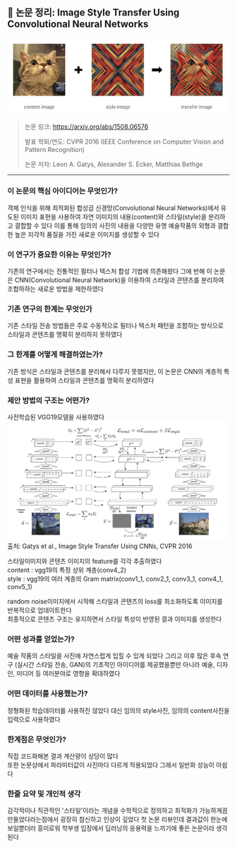 ## 📄 논문 정리: Image Style Transfer Using Convolutional Neural Networks

![result](./assets/result.jpg)

> 논문 링크: https://arxiv.org/abs/1508.06576
> 
> 발표 학회/연도: CVPR 2016 (IEEE Conference on Computer Vision and Pattern Recognition)
> 
> 논문 저자: Leon A. Gatys, Alexander S. Ecker, Matthias Bethge

---

### 이 논문의 핵심 아이디어는 무엇인가?

객체 인식을 위해 최적화된 합성곱 신경망(Convolutional Neural Networks)에서 
유도된 이미지 표현을 사용하여 자연 이미지의 내용(content)와 스타일(style)을 
분리하고 결합할 수 있다 이를 통해 임의의 사진의 내용을 다양한 유명 예술작품의 
외형과 결합한 높은 지각적 품질을 가진 새로운 이미지를 생성할 수 있다


### 이 연구가 중요한 이유는 무엇인가?

기존의 연구에서는 전통적인 필터나 텍스처 합성 기법에 의존해왔다 
그에 반해 이 논문은 CNN(Convolutional Neural Network)을 이용하여 스타일과 콘텐츠를 분리하여
조합하하는 새로운 방법을 제한하였다


### 기존 연구의 한계는 무엇인가

기존 스타일 전송 방법들은 주로 수동적으로 필터나 텍스처 패턴을 조합하는 방식으로 스타일과
콘텐츠를 명확히 분리하지 못하였다


### 그 한계를 어떻게 해결하였는가?

기존 방식은 스타일과 콘텐츠를 분리해서 다루지 못했지만, 이 논문은 CNN의 계층적 특성 표현을 
활용하여 스타일과 콘텐츠를 명확히 분리하였다

### 제안 방법의 구조는 어떤가?

사전학습된 VGG19모델을 사용하였다 
![struct1](./assets/struct1.jpg)
출처: Gatys et al., Image Style Transfer Using CNNs, CVPR 2016


스타일이미지와 콘텐츠 이미지의 feature를 각각 추출하였다  
    content : vgg19의 특정 상위 계층(conv4_2)  
    style : vgg19의 여러 계층의 Gram matrix(conv1_1, conv2_1, conv3_1, conv4_1, conv5_1)  
  
random noise이미지에서 시작해 스타일과 콘텐츠의 loss를 최소화하도록 이미지를 반복적으로
업데이트한다  
최종적으로 콘텐츠 구조는 유지하면서 스타일 특성이 반영된 결과 이미지를 생성한다


### 어떤 성과를 얻었는가?

예술 작품의 스타일을 사진에 자연스럽게 입힐 수 있게 되었다 그리고 이후 많은 후속 연구
(실시간 스타일 전송, GAN)의 기초적인 아이디어를 제공했을뿐만 아니라 예술, 디자인, 미디어 등
여러분야로 영향을 확대하였다


### 어떤 데이터를 사용했는가?

정형화된 학습데이터를 사용하진 않았다 대신 임의의 style사진, 임의의 content사진을 입력으로
사용하였다


### 한계점은 무엇인가?

직접 코드화해본 결과 계산량이 상당이 많다  
또한 논문상에서 파라미터값이 사진마다 다르게 적용되었다 그래서 일반화 성능이 아쉽다


### 한줄 요약 및 개인적 생각
감각적이나 직관적인 '스타일'이라는 개념을 수학적으로 정의하고 최적화가 가능하게끔 만들었다라는점에서
굉장히 참신하고 인상이 깊었다 첫 논문 리뷰인데 결과값이 한눈에 보일뿐더러 흥미로워 학부생 입장에서
딥러닝의 응용력을 느끼기에 좋은 논문이라 생각된다



